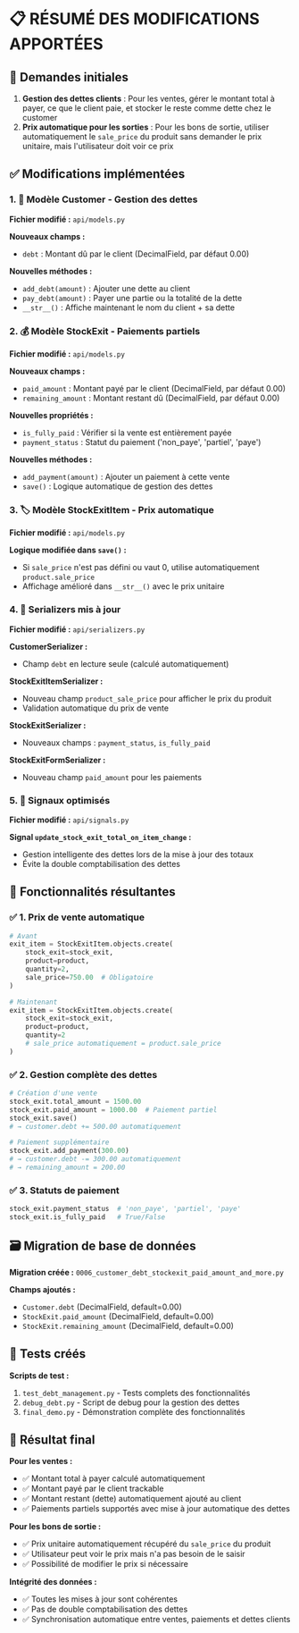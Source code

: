 # 📋 RÉSUMÉ DES MODIFICATIONS APPORTÉES

## 🎯 Demandes initiales
1. **Gestion des dettes clients** : Pour les ventes, gérer le montant total à payer, ce que le client paie, et stocker le reste comme dette chez le customer
2. **Prix automatique pour les sorties** : Pour les bons de sortie, utiliser automatiquement le `sale_price` du produit sans demander le prix unitaire, mais l'utilisateur doit voir ce prix

## ✅ Modifications implémentées

### 1. 🏪 Modèle Customer - Gestion des dettes
**Fichier modifié :** `api/models.py`

**Nouveaux champs :**
- `debt` : Montant dû par le client (DecimalField, par défaut 0.00)

**Nouvelles méthodes :**
- `add_debt(amount)` : Ajouter une dette au client
- `pay_debt(amount)` : Payer une partie ou la totalité de la dette
- `__str__()` : Affiche maintenant le nom du client + sa dette

### 2. 💰 Modèle StockExit - Paiements partiels
**Fichier modifié :** `api/models.py`

**Nouveaux champs :**
- `paid_amount` : Montant payé par le client (DecimalField, par défaut 0.00)
- `remaining_amount` : Montant restant dû (DecimalField, par défaut 0.00)

**Nouvelles propriétés :**
- `is_fully_paid` : Vérifier si la vente est entièrement payée
- `payment_status` : Statut du paiement ('non_paye', 'partiel', 'paye')

**Nouvelles méthodes :**
- `add_payment(amount)` : Ajouter un paiement à cette vente
- `save()` : Logique automatique de gestion des dettes

### 3. 🏷️ Modèle StockExitItem - Prix automatique
**Fichier modifié :** `api/models.py`

**Logique modifiée dans `save()` :**
- Si `sale_price` n'est pas défini ou vaut 0, utilise automatiquement `product.sale_price`
- Affichage amélioré dans `__str__()` avec le prix unitaire

### 4. 📡 Serializers mis à jour
**Fichier modifié :** `api/serializers.py`

**CustomerSerializer :**
- Champ `debt` en lecture seule (calculé automatiquement)

**StockExitItemSerializer :**
- Nouveau champ `product_sale_price` pour afficher le prix du produit
- Validation automatique du prix de vente

**StockExitSerializer :**
- Nouveaux champs : `payment_status`, `is_fully_paid`

**StockExitFormSerializer :**
- Nouveau champ `paid_amount` pour les paiements

### 5. 🔄 Signaux optimisés
**Fichier modifié :** `api/signals.py`

**Signal `update_stock_exit_total_on_item_change` :**
- Gestion intelligente des dettes lors de la mise à jour des totaux
- Évite la double comptabilisation des dettes

## 🎯 Fonctionnalités résultantes

### ✅ 1. Prix de vente automatique
```python
# Avant
exit_item = StockExitItem.objects.create(
    stock_exit=stock_exit,
    product=product,
    quantity=2,
    sale_price=750.00  # Obligatoire
)

# Maintenant
exit_item = StockExitItem.objects.create(
    stock_exit=stock_exit,
    product=product,
    quantity=2
    # sale_price automatiquement = product.sale_price
)
```

### ✅ 2. Gestion complète des dettes
```python
# Création d'une vente
stock_exit.total_amount = 1500.00
stock_exit.paid_amount = 1000.00  # Paiement partiel
stock_exit.save()
# → customer.debt += 500.00 automatiquement

# Paiement supplémentaire
stock_exit.add_payment(300.00)
# → customer.debt -= 300.00 automatiquement
# → remaining_amount = 200.00
```

### ✅ 3. Statuts de paiement
```python
stock_exit.payment_status  # 'non_paye', 'partiel', 'paye'
stock_exit.is_fully_paid   # True/False
```

## 🗃️ Migration de base de données

**Migration créée :** `0006_customer_debt_stockexit_paid_amount_and_more.py`

**Champs ajoutés :**
- `Customer.debt` (DecimalField, default=0.00)
- `StockExit.paid_amount` (DecimalField, default=0.00)
- `StockExit.remaining_amount` (DecimalField, default=0.00)

## 🧪 Tests créés

**Scripts de test :**
1. `test_debt_management.py` - Tests complets des fonctionnalités
2. `debug_debt.py` - Script de debug pour la gestion des dettes
3. `final_demo.py` - Démonstration complète des fonctionnalités

## 🎉 Résultat final

**Pour les ventes :**
- ✅ Montant total à payer calculé automatiquement
- ✅ Montant payé par le client trackable
- ✅ Montant restant (dette) automatiquement ajouté au client
- ✅ Paiements partiels supportés avec mise à jour automatique des dettes

**Pour les bons de sortie :**
- ✅ Prix unitaire automatiquement récupéré du `sale_price` du produit
- ✅ Utilisateur peut voir le prix mais n'a pas besoin de le saisir
- ✅ Possibilité de modifier le prix si nécessaire

**Intégrité des données :**
- ✅ Toutes les mises à jour sont cohérentes
- ✅ Pas de double comptabilisation des dettes
- ✅ Synchronisation automatique entre ventes, paiements et dettes clients
